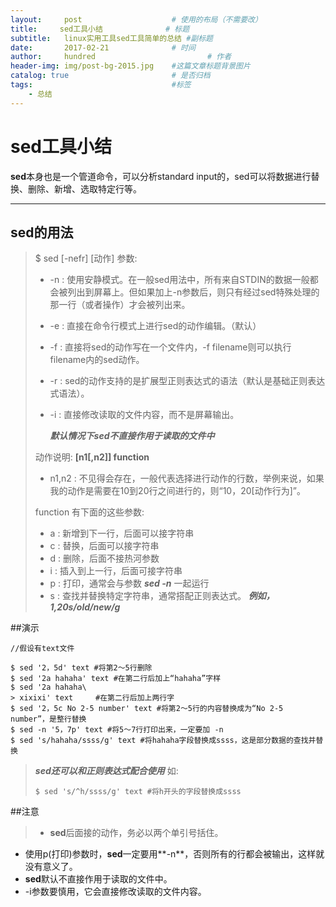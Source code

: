 ```yaml
---
layout:     post   				    # 使用的布局（不需要改）
title:     sed工具小结				# 标题 
subtitle:   linux实用工具sed工具简单的总结 #副标题
date:       2017-02-21 				# 时间
author:     hundred 						# 作者
header-img: img/post-bg-2015.jpg 	#这篇文章标题背景图片
catalog: true 						# 是否归档
tags:								#标签
    - 总结
---
```

# sed工具小结

**sed**本身也是一个管道命令，可以分析standard input的，sed可以将数据进行替换、删除、新增、选取特定行等。
 
-------------------

## sed的用法

> $ sed [-nefr] [动作]
> 参数:
> + -n : 使用安静模式。在一般sed用法中，所有来自STDIN的数据一般都会被列出到屏幕上。但如果加上-n参数后，则只有经过sed特殊处理的那一行（或者操作）才会被列出来。
> + -e : 直接在命令行模式上进行sed的动作编辑。（默认）
> + -f : 直接将sed的动作写在一个文件内，-f filename则可以执行filename内的sed动作。
> + -r : sed的动作支持的是扩展型正则表达式的语法（默认是基础正则表达式语法）。
> + -i : 直接修改读取的文件内容，而不是屏幕输出。
> 
>   ***默认情况下sed不直接作用于读取的文件中***
>   
> 动作说明: **[n1[,n2]] function**
> * n1,n2 : 不见得会存在，一般代表选择进行动作的行数，举例来说，如果我的动作是需要在10到20行之间进行的，则“10，20[动作行为]”。
> 
> function 有下面的这些参数:
> + a : 新增到下一行，后面可以接字符串
> + c : 替换，后面可以接字符串
> + d : 删除，后面不接热河参数
> + i : 插入到上一行，后面可接字符串
> + p : 打印，通常会与参数 ***sed -n*** 一起运行
> + s : 查找并替换特定字符串，通常搭配正则表达式。
> ***例如，1,20s/old/new/g***



##演示
``` 
//假设有text文件

$ sed '2，5d' text #将第2～5行删除
$ sed '2a hahaha' text #在第二行后加上“hahaha”字样
$ sed '2a hahaha\
> xixixi' text     #在第二行后加上两行字
$ sed '2，5c No 2-5 number' text #将第2～5行的内容替换成为“No 2-5 number”，是整行替换
$ sed -n '5，7p' text #将5～7行打印出来，一定要加 -n
$ sed 's/hahaha/ssss/g' text #将hahaha字段替换成ssss，这是部分数据的查找并替换
```

>***sed还可以和正则表达式配合使用***
>如:
> ```
> $ sed 's/^h/ssss/g' text #将h开头的字段替换成ssss
> ```

##注意
>* **sed**后面接的动作，务必以两个单引号括住。
* 使用p(打印)参数时，**sed**一定要用**-n**，否则所有的行都会被输出，这样就没有意义了。
* **sed**默认不直接作用于读取的文件中。
* -i参数要慎用，它会直接修改读取的文件内容。
